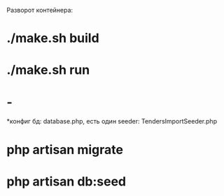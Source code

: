 Разворот контейнера:
# ./make.sh build
# ./make.sh run
# -
*конфиг бд: database.php, есть один seeder: TendersImportSeeder.php
# php artisan migrate
# php artisan db:seed